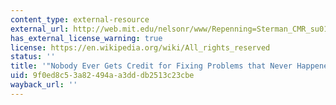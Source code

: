 ```yaml
---
content_type: external-resource
external_url: http://web.mit.edu/nelsonr/www/Repenning=Sterman_CMR_su01_.pdf
has_external_license_warning: true
license: https://en.wikipedia.org/wiki/All_rights_reserved
status: ''
title: '"Nobody Ever Gets Credit for Fixing Problems that Never Happened." (PDF)'
uid: 9f0ed8c5-3a82-494a-a3dd-db2513c23cbe
wayback_url: ''
---
```

